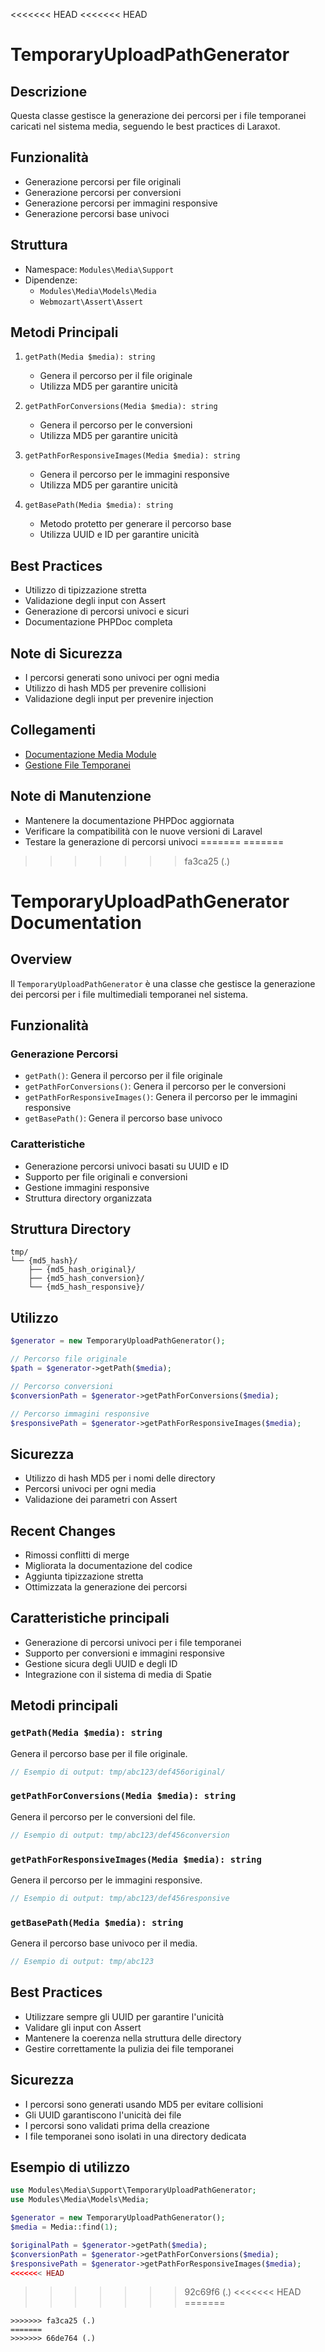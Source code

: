 <<<<<<< HEAD
<<<<<<< HEAD
# TemporaryUploadPathGenerator

## Descrizione
Questa classe gestisce la generazione dei percorsi per i file temporanei caricati nel sistema media, seguendo le best practices di Laraxot.

## Funzionalità
- Generazione percorsi per file originali
- Generazione percorsi per conversioni
- Generazione percorsi per immagini responsive
- Generazione percorsi base univoci

## Struttura
- Namespace: `Modules\Media\Support`
- Dipendenze:
  - `Modules\Media\Models\Media`
  - `Webmozart\Assert\Assert`

## Metodi Principali
1. `getPath(Media $media): string`
   - Genera il percorso per il file originale
   - Utilizza MD5 per garantire unicità

2. `getPathForConversions(Media $media): string`
   - Genera il percorso per le conversioni
   - Utilizza MD5 per garantire unicità

3. `getPathForResponsiveImages(Media $media): string`
   - Genera il percorso per le immagini responsive
   - Utilizza MD5 per garantire unicità

4. `getBasePath(Media $media): string`
   - Metodo protetto per generare il percorso base
   - Utilizza UUID e ID per garantire unicità

## Best Practices
- Utilizzo di tipizzazione stretta
- Validazione degli input con Assert
- Generazione di percorsi univoci e sicuri
- Documentazione PHPDoc completa

## Note di Sicurezza
- I percorsi generati sono univoci per ogni media
- Utilizzo di hash MD5 per prevenire collisioni
- Validazione degli input per prevenire injection

## Collegamenti
- [Documentazione Media Module](../module_media.md)
- [Gestione File Temporanei](../file_management.md)

## Note di Manutenzione
- Mantenere la documentazione PHPDoc aggiornata
- Verificare la compatibilità con le nuove versioni di Laravel
- Testare la generazione di percorsi univoci 
=======
=======
>>>>>>> fa3ca25 (.)
# TemporaryUploadPathGenerator Documentation

## Overview
Il `TemporaryUploadPathGenerator` è una classe che gestisce la generazione dei percorsi per i file multimediali temporanei nel sistema.

## Funzionalità

### Generazione Percorsi
- `getPath()`: Genera il percorso per il file originale
- `getPathForConversions()`: Genera il percorso per le conversioni
- `getPathForResponsiveImages()`: Genera il percorso per le immagini responsive
- `getBasePath()`: Genera il percorso base univoco

### Caratteristiche
- Generazione percorsi univoci basati su UUID e ID
- Supporto per file originali e conversioni
- Gestione immagini responsive
- Struttura directory organizzata

## Struttura Directory
```
tmp/
└── {md5_hash}/
    ├── {md5_hash_original}/
    ├── {md5_hash_conversion}/
    └── {md5_hash_responsive}/
```

## Utilizzo
```php
$generator = new TemporaryUploadPathGenerator();

// Percorso file originale
$path = $generator->getPath($media);

// Percorso conversioni
$conversionPath = $generator->getPathForConversions($media);

// Percorso immagini responsive
$responsivePath = $generator->getPathForResponsiveImages($media);
```

## Sicurezza
- Utilizzo di hash MD5 per i nomi delle directory
- Percorsi univoci per ogni media
- Validazione dei parametri con Assert

## Recent Changes
- Rimossi conflitti di merge
- Migliorata la documentazione del codice
- Aggiunta tipizzazione stretta
- Ottimizzata la generazione dei percorsi

## Caratteristiche principali

- Generazione di percorsi univoci per i file temporanei
- Supporto per conversioni e immagini responsive
- Gestione sicura degli UUID e degli ID
- Integrazione con il sistema di media di Spatie

## Metodi principali

### `getPath(Media $media): string`
Genera il percorso base per il file originale.
```php
// Esempio di output: tmp/abc123/def456original/
```

### `getPathForConversions(Media $media): string`
Genera il percorso per le conversioni del file.
```php
// Esempio di output: tmp/abc123/def456conversion
```

### `getPathForResponsiveImages(Media $media): string`
Genera il percorso per le immagini responsive.
```php
// Esempio di output: tmp/abc123/def456responsive
```

### `getBasePath(Media $media): string`
Genera il percorso base univoco per il media.
```php
// Esempio di output: tmp/abc123
```

## Best Practices

- Utilizzare sempre gli UUID per garantire l'unicità
- Validare gli input con Assert
- Mantenere la coerenza nella struttura delle directory
- Gestire correttamente la pulizia dei file temporanei

## Sicurezza

- I percorsi sono generati usando MD5 per evitare collisioni
- Gli UUID garantiscono l'unicità dei file
- I percorsi sono validati prima della creazione
- I file temporanei sono isolati in una directory dedicata

## Esempio di utilizzo

```php
use Modules\Media\Support\TemporaryUploadPathGenerator;
use Modules\Media\Models\Media;

$generator = new TemporaryUploadPathGenerator();
$media = Media::find(1);

$originalPath = $generator->getPath($media);
$conversionPath = $generator->getPathForConversions($media);
$responsivePath = $generator->getPathForResponsiveImages($media);
<<<<<<< HEAD
``` 
>>>>>>> 92c69f6 (.)
<<<<<<< HEAD
=======
``` 
>>>>>>> fa3ca25 (.)
=======
>>>>>>> 66de764 (.)
